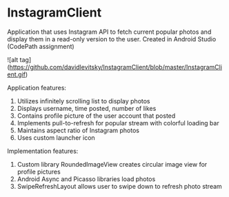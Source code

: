 # InstagramClient

Application that uses Instagram API to fetch current popular photos and display them in a read-only version to the user. Created in Android Studio (CodePath assignment)

![alt tag] (https://github.com/davidlevitsky/InstagramClient/blob/master/InstagramClient.gif)

Application features:

1. Utilizes infinitely scrolling list to display photos
2. Displays username, time posted, number of likes
3. Contains profile picture of the user account that posted  
4. Implements pull-to-refresh for popular stream with colorful loading bar
5. Maintains aspect ratio of Instagram photos
6. Uses custom launcher icon 


Implementation features:

1. Custom library RoundedImageView creates circular image view for profile pictures
2. Android Async and Picasso libraries load photos
3. SwipeRefreshLayout allows user to swipe down to refresh photo stream
